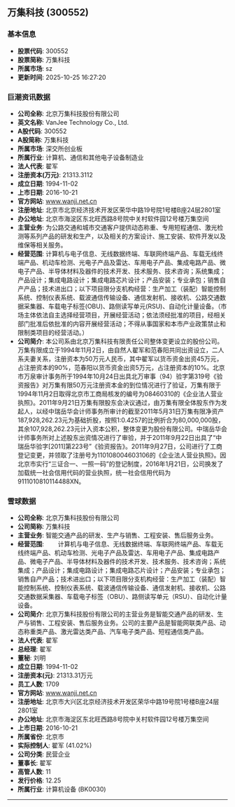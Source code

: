 ## 万集科技 (300552)

### 基本信息

- **股票代码**: 300552
- **股票简称**: 万集科技
- **所属市场**: sz
- **更新时间**: 2025-10-25 16:27:20

### 巨潮资讯数据

- **公司全称**: 北京万集科技股份有限公司
- **英文名称**: VanJee Technology Co., Ltd.
- **A股代码**: 300552
- **A股简称**: 万集科技
- **所属市场**: 深交所创业板
- **所属行业**: 计算机、通信和其他电子设备制造业
- **法人代表**: 翟军
- **注册资本(万元)**: 21313.3112
- **成立日期**: 1994-11-02
- **上市日期**: 2016-10-21
- **官方网站**: www.wanji.net.cn
- **注册地址**: 北京市北京经济技术开发区荣华中路19号院1号楼B座24层2801室
- **办公地址**: 北京市海淀区东北旺西路8号院中关村软件园12号楼万集空间
- **主营业务**: 为公路交通和城市交通客户提供动态称重、专用短程通信、激光检测等系列产品的研发和生产，以及相关的方案设计、施工安装、软件开发以及维保等相关服务。
- **经营范围**: 计算机与电子信息、无线数据终端、车联网终端产品、车载无线终端产品、机动车检测、光电子产品及雷达、车用电子产品、集成电路产品、微电子产品、半导体材料及器件的技术开发、技术服务、技术咨询；系统集成；产品设计；集成电路设计；集成电路芯片设计；产品安装；专业承包；销售自产产品；技术进出口；以下项目限分支机构经营：生产加工（装配）智能控制系统、控制仪表系统、载波通信传输设备、通信发射机、接收机、公路交通数据采集器、车载电子标签(OBU)、路侧读写单元(RSU)、自动化计量设备。（市场主体依法自主选择经营项目，开展经营活动；依法须经批准的项目，经相关部门批准后依批准的内容开展经营活动；不得从事国家和本市产业政策禁止和限制类项目的经营活动。）
- **公司简介**: 本公司系由北京万集科技有限责任公司整体变更设立的股份公司。万集有限成立于1994年11月2日，由自然人翟军和范春阳共同出资设立，二人系夫妻关系，注册资本为50万元人民币，其中翟军以货币资金出资45万元，占注册资本的90%，范春阳以货币资金出资5万元，占注册资本的10%。北京市万泉审计事务所于1994年10月24日出具北万审事（94）验字第319号《验资报告》对万集有限50万元注册资本金的到位情况进行了验证，万集有限于1994年11月2日取得北京市工商局核发的编号为08460310的《企业法人营业执照》。2011年9月21日万集有限股东会决议通过，由万集有限全体股东作为发起人，以经中瑞岳华会计师事务所审计的截至2011年5月31日万集有限净资产187,928,262.23元为基础折股，按照1:0.4257的比例折合为80,000,000股，其余107,928,262.23元计入资本公积，整体变更为股份有限公司。中瑞岳华会计师事务所对上述股东出资情况进行了审验，并于2011年9月22日出具了“中瑞岳华验字[2011]第223号”《验资报告》。2011年9月27日，公司进行了工商登记变更，并领取了注册号为110108004603106的《企业法人营业执照》。因北京市实行“三证合一、一照一码”的登记制度，2016年1月21日，公司换发了加载统一社会信用代码的营业执照，统一社会信用代码为9111010810114488XN。

### 雪球数据

- **公司全称**: 北京万集科技股份有限公司
- **公司简称**: 万集科技
- **主营业务**: 智能交通产品的研发、生产与销售、工程安装、售后服务业务。
- **经营范围**: 　　计算机与电子信息、无线数据终端、车联网终端产品、车载无线终端产品、机动车检测、光电子产品及雷达、车用电子产品、集成电路产品、微电子产品、半导体材料及器件的技术开发、技术服务、技术咨询；系统集成；产品设计；集成电路设计；集成电路芯片设计；产品安装；专业承包；销售自产产品；技术进出口；以下项目限分支机构经营：生产加工（装配）智能控制系统、控制仪表系统、载波通信传输设备、通信发射机、接收机、公路交通数据采集器、车载电子标签（OBU）、路侧读写单元（RSU）、自动化计量设备。
- **公司简介**: 北京万集科技股份有限公司的主营业务是智能交通产品的研发、生产与销售、工程安装、售后服务业务。公司的主要产品是智能网联类产品、动态称重类产品、激光雷达类产品、汽车电子类产品、短程通信类产品。
- **法人代表**: 翟军
- **总经理**: 翟军
- **董秘**: 刘明
- **成立日期**: 1994-11-02
- **注册资本(元)**: 21313.31万元
- **员工人数**: 1709
- **官方网站**: www.wanji.net.cn
- **注册地址**: 北京市大兴区北京经济技术开发区荣华中路19号院1号楼B座24层2801室
- **办公地址**: 北京市海淀区东北旺西路8号院中关村软件园12号楼万集空间
- **上市日期**: 2016-10-21
- **所属省份**: 北京市
- **实际控制人**: 翟军 (41.02%)
- **公司分类**: 民营企业
- **董事长**: 翟军
- **高管人数**: 11
- **发行价格**: 12.25
- **所属行业**: 计算机设备 (BK0030)

---
